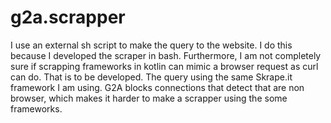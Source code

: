 # g2a.scrapper

I use an external sh script to make the query to the website. I do this because I developed the scraper in bash. Furthermore, I am not completely sure if scrapping frameworks in kotlin can mimic a browser request as curl can do.
That is to be developed. The query using the same Skrape.it framework I am using. G2A blocks connections that detect that are non browser, which makes it harder to make a scrapper using the some frameworks.
